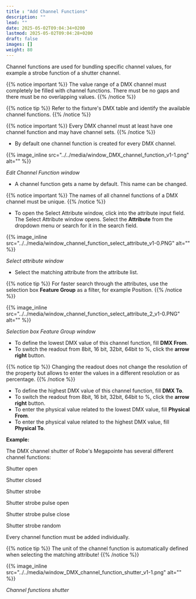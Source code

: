 ```yaml
---
title : "Add Channel Functions"
description: ""
lead: ""
date: 2025-05-02T09:04:34+0200
lastmod: 2025-05-02T09:04:28+0200
draft: false
images: []
weight: 80
---
```


Channel functions are used for bundling specific channel values, for example a strobe function of a shutter channel.


{{% notice important %}}
The value range of a DMX channel must completely be filled with channel functions. There must be no gaps and there must be no overlapping values.
{{% /notice %}}


{{% notice tip %}}
Refer to the fixture's DMX table and identify the available channel functions.
{{% /notice %}}


{{% notice important %}}
Every DMX channel must at least have one channel function and may have channel sets.
{{% /notice %}}

*   By default one channel function is created for every DMX channel.

 {{% image_inline src="../../media/window_DMX_channel_function_v1-1.png" alt="" %}} 

_Edit Channel Function window_

*   A channel function gets a name by default. This name can be changed.


{{% notice important %}}
The names of all channel functions of a DMX channel must be unique.
{{% /notice %}}

*   To open the Select Attribute window, click into the attribute input field.
    The Select Attribute window opens.
    Select the **Attribute** from the dropdown menu or search for it in the search field.

 {{% image_inline src="../../media/window_channel_function_select_attribute_v1-0.PNG" alt="" %}} 

_Select attribute window_

*   Select the matching attribute from the attribute list.


{{% notice tip %}}
For faster search through the attributes, use the selection box **Feature Group** as a filter, for example Position.
{{% /notice %}}

 {{% image_inline src="../../media/window_channel_function_select_attribute_2_v1-0.PNG" alt="" %}} 

_Selection box Feature Group window_

*   To define the lowest DMX value of this channel function, fill **DMX From**.
*   To switch the readout from 8bit, 16 bit, 32bit, 64bit to %, click the **arrow right** button.


{{% notice tip %}}
Changing the readout does not change the resolution of the property but allows to enter the values in a different resolution or as percentage.
{{% /notice %}}

*   To define the highest DMX value of this channel function, fill **DMX To**.
*   To switch the readout from 8bit, 16 bit, 32bit, 64bit to %, click the **arrow right** button.
*   To enter the physical value related to the lowest DMX value, fill **Physical From**.
*   To enter the physical value related to the highest DMX value, fill **Physical To**.

**Example:**

The DMX channel shutter of Robe's Megapointe has several different channel functions:

Shutter open

Shutter closed

Shutter strobe

Shutter strobe pulse open

Shutter strobe pulse close

Shutter strobe random

Every channel function must be added individually.


{{% notice tip %}}
The unit of the channel function is automatically defined when selecting the matching attribute!
{{% /notice %}}

 {{% image_inline src="../../media/window_DMX_channel_function_shutter_v1-1.png" alt="" %}} 

_Channel functions shutter_
